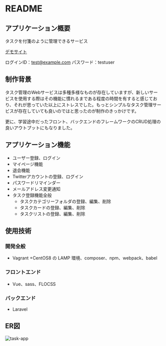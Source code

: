 # README
## アプリケーション概要
タスクを付箋のように管理できるサービス

[デモサイト](https://task-app.shimanamisan.com/)


ログインID：test@example.com
パスワード：testuser

## 制作背景
タスク管理のWebサービスは多種多様なものが存在していますが、新しいサービスを使用する際はその機能に慣れるまである程度の時間を有すると感じており、それが思っていた以上にストレスでした。もっとシンプルなタスク管理サービスが存在していても良いのではと思ったのが制作のきっかけです。

更に、学習途中だったフロント、バックエンドのフレームワークのCRUD処理の良いアウトプットにもなりました。

## アプリケーション機能
- ユーザー登録、ログイン
- マイページ機能
- 退会機能
- Twitterアカウントの登録、ログイン
- パスワードリマインダー
- メールアドレス変更通知
- タスク登録機能全般
    - タスクカテゴリーフォルダの登録、編集、削除
    - タスクカードの登録、編集、削除
    - タスクリストの登録、編集、削除


## 使用技術
### 開発全般
- Vagrant +CentOS8 の LAMP 環境、composer、npm、webpack、babel
### フロントエンド
- Vue、sass、FLOCSS
### バックエンド
- Laravel

## ER図
![task-app](https://user-images.githubusercontent.com/49751604/97084714-f006b480-1653-11eb-82b9-7be41d70dbc7.png)